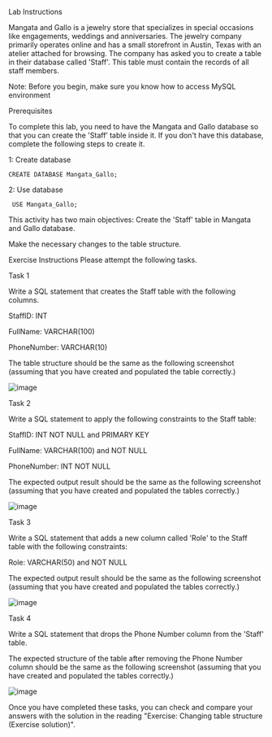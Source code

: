 Lab Instructions

Mangata and Gallo is a jewelry store that specializes in special occasions like engagements, weddings and anniversaries. The jewelry company primarily operates online and has a small storefront in Austin, Texas with an atelier attached for browsing. The company has asked you to create a table in their database called 'Staff'. This table must contain the records of all staff members.

Note: Before you begin, make sure you know how to access 
MySQL environment
 

Prerequisites

To complete this lab, you need to have the Mangata and Gallo database so that you can create the 'Staff’ table inside it. If you don't have this database, complete the following steps to create it.

1: Create database
```
CREATE DATABASE Mangata_Gallo;
```
2: Use database
```
 USE Mangata_Gallo;
```

This activity has two main objectives:
Create the 'Staff' table in Mangata and Gallo database.

Make the necessary changes to the table structure.

Exercise Instructions
Please attempt the following tasks.

Task 1

Write a SQL statement that creates the Staff table with the following columns.

StaffID: INT

FullName: VARCHAR(100)

PhoneNumber: VARCHAR(10)

The table structure should be the same as the following screenshot (assuming that you have created and populated the table correctly.)

![image](https://github.com/janaom/Meta-Database-Engineer-Professional-Certificate/assets/83917694/bfbeaa24-63ee-4f0d-88c8-cb413d7660f9)


Task 2

Write a SQL statement to apply the following constraints to the Staff table:

StaffID: INT NOT NULL and PRIMARY KEY

FullName: VARCHAR(100) and NOT NULL

PhoneNumber: INT NOT NULL

The expected output result should be the same as the following screenshot (assuming that you have created and populated the tables correctly.)

![image](https://github.com/janaom/Meta-Database-Engineer-Professional-Certificate/assets/83917694/9e95c5e6-7745-456d-90e8-d20242851838)


Task 3

Write a SQL statement that adds a new column called 'Role' to the Staff table with the following constraints:

Role: VARCHAR(50) and NOT NULL

The expected output result should be the same as the following screenshot (assuming that you have created and populated the tables correctly.)

![image](https://github.com/janaom/Meta-Database-Engineer-Professional-Certificate/assets/83917694/552c08a1-4ad2-4ae9-9b58-e8812f71be43)


Task 4

Write a SQL statement that drops the Phone Number column from the 'Staff' table.

The expected structure of the table after removing the Phone Number column should be the same as the following screenshot (assuming that you have created and populated the tables correctly.)


![image](https://github.com/janaom/Meta-Database-Engineer-Professional-Certificate/assets/83917694/ed104194-2d56-491e-98b2-e1feef3e2cb9)

Once you have completed these tasks, you can check and compare your answers with the solution in the reading "Exercise: Changing table structure (Exercise solution)".
